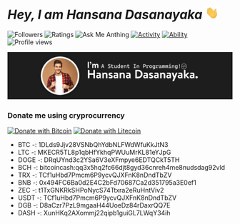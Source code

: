 # *Hey, I am Hansana Dasanayaka* <img src="https://raw.githubusercontent.com/ABSphreak/ABSphreak/master/gifs/Hi.gif" width="30px">

![Followers](https://img.shields.io/github/followers/HansanaDasanayaka.svg?style=flat&label=Follow&maxAge=2592000)  ![Ratings](https://img.shields.io/amo/rating/dustman?label=Rating&logo=Hansana)  ![Ask Me Anthing](https://img.shields.io/badge/Ask%20me-anything-1abc9c.svg)  [![Activity](https://img.shields.io/badge/Activity-Good-green.svg)](https://github.com/) [![Ability](https://img.shields.io/badge/Ability-Better-red.svg)](https://shields.io/)  ![Profile views](https://gpvc.arturio.dev/HansanaDasanayaka)

<a href="https://github.com/HansanaDasanayaka"><img align="centre" src="https://raw.githubusercontent.com/HansanaDasanayaka/HansanaDasanayaka/main/img/Header.jpg"> </a>

### Donate me using cryprocurrency
[![Donate with Bitcoin](https://en.cryptobadges.io/badge/big/1DLds9Jjv28VSNbQhYdbNLFWdWfuKkJtN3)](https://en.cryptobadges.io/donate/1DLds9Jjv28VSNbQhYdbNLFWdWfuKkJtN3)
[![Donate with Litecoin](https://en.cryptobadges.io/badge/big/MKECR5TL8p1qbHfYkhqPWUuMrKL81eYJpG3)](https://en.cryptobadges.io/donate/MKECR5TL8p1qbHfYkhqPWUuMrKL81eYJpG)

- BTC -: 1DLds9Jjv28VSNbQhYdbNLFWdWfuKkJtN3
- LTC -: MKECR5TL8p1qbHfYkhqPWUuMrKL81eYJpG
- DOGE -: DRqUYnd3c2YSa6V3eXFmpye6EDTQCkT5TH
- BCH -: bitcoincash:qq3x5hq2fc66djt8gyd36cnreh4me8nudsdag92vld
- TRX -: TCf1uHbd7Pmcm6P9ycvQJXFnK8nDndTbZV
- BNB -: 0x494FC6Ba0d2E4C2bFd70687Ca2d351795a3E0ef1
- ZEC -: t1TxGNKRkSHPoNycS74Ttxra2eRuHntViv2
- USDT -: TCf1uHbd7Pmcm6P9ycvQJXFnK8nDndTbZV
- DGB -: D8aCzr7PzL9mgaaH44UoeDz84rDaxrQQ7E
- DASH -: XunHKq2AXommj22qipb1guiGL7LWqY34ih

